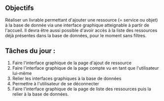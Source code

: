 ## Objectifs

Réaliser un livrable permettant d'ajouter une ressource (= service ou objet) à la base de donnée via une interface graphique atteignable à partir de l'accueil. Il devra être aussi possible d'avoir accès à la liste des ressources déjà présentes dans la base de données, pour le moment sans filtres.

## Tâches du jour :

1. Faire l'interface graphique de la page d'ajout de ressource
2. Faire l'interface graphique de la page compte vu en tant que l'utilisateur lui-même
3. Relier les interfaces graphiques à la base de données
3. Permettre à l'utilisateur de se déconnecter
4. Faire l'interface graphique de la page de liste des ressources puis la relier à la base de données.
